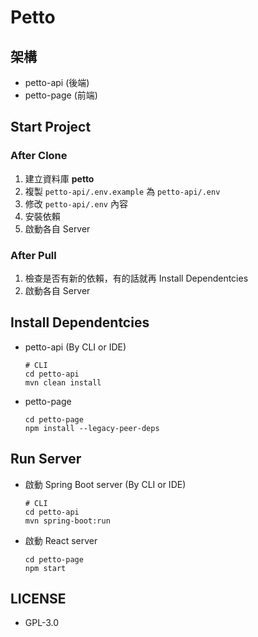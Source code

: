 # Petto

## 架構
- petto-api (後端)
- petto-page (前端)

## Start Project
### After Clone
1. 建立資料庫 **petto**
2. 複製 `petto-api/.env.example` 為 `petto-api/.env`
3. 修改 `petto-api/.env` 內容
4. 安裝依賴
5. 啟動各自 Server

### After Pull
1. 檢查是否有新的依賴，有的話就再 Install Dependentcies
2. 啟動各自 Server

## Install Dependentcies
- petto-api (By CLI or IDE)
    ```
    # CLI
    cd petto-api
    mvn clean install
    ```
- petto-page 
    ```
    cd petto-page
    npm install --legacy-peer-deps
    ```

## Run Server
- 啟動 Spring Boot server (By CLI or IDE)
    ```
    # CLI
    cd petto-api
    mvn spring-boot:run
    ```
- 啟動 React server
    ```
    cd petto-page
    npm start
    ```

## LICENSE
- GPL-3.0
